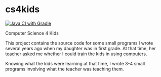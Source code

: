 cs4kids
=======

[![Java CI with Gradle](https://github.com/fritaly/cs4kids/actions/workflows/gradle.yml/badge.svg)](https://github.com/fritaly/cs4kids/actions/workflows/gradle.yml)

Computer Science 4 Kids

This project contains the source code for some small programs I wrote several years ago when my daughter was in first grade. At that time, her teacher asked me whether I could train the kids in using computers.

Knowing what the kids were learning at that time, I wrote 3-4 small programs involving what the teacher was teaching them.

